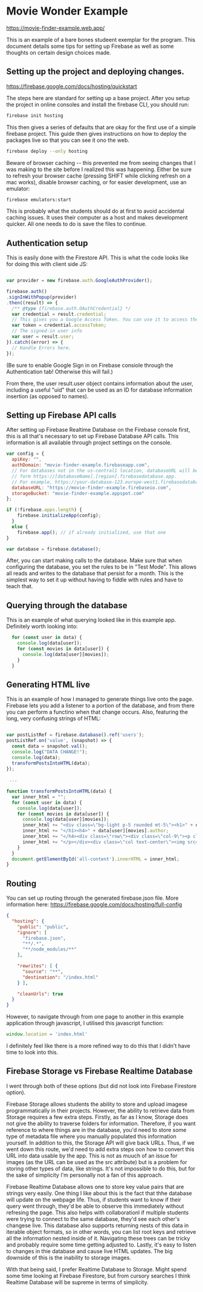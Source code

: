 # Movie Wonder Example
https://movie-finder-example.web.app/

This is an example of a bare bones studeent exemplar for the program. This document details some tips for setting up Firebase as well as some thoughts on certain design choices made.

## Setting up the project and deploying changes.

https://firebase.google.com/docs/hosting/quickstart

The steps here are standard for setting up a base project. After you setup the project in online consoles and install the firebase CLI, you should run:

```bash
firebase init hosting

```

This then gives a series of defaults that are okay for the first use of a simple firebase project. This guide then gives instructions on how to deploy the packages live so that you can see it ono the web.

```bash
firebase deploy --only hosting
```

Beware of browser caching -- this prevented me from seeing changes that I was making to the site before I realized this was happening. Either be sure to refresh your browser cache (pressing SHIFT while clicking refresh on a mac works), disable browser caching, or for easier development, use an emulator: 


```bash
firebase emulators:start
```

This is probably what the students should do at first to avoid accidental caching issues. It uses their computer as a host and makes development quicker. All one needs to do is save the files to continue.


## Authentication setup

This is easily done with the Firestore API. This is what the code looks like for doing this with client side JS: 
```javascript

var provider = new firebase.auth.GoogleAuthProvider();

firebase.auth()
.signInWithPopup(provider)
.then((result) => {
  /** @type {firebase.auth.OAuthCredential} */
  var credential = result.credential;
  // This gives you a Google Access Token. You can use it to access the Google API.
  var token = credential.accessToken;
  // The signed-in user info
  var user = result.user;
}).catch((error) => {
  // Handle Errors here.
});
```

(Be sure to enable Google Sign in on Firebase consiole through the Authentication tab! Otherwise this will fail.)

From there, the user result.user object contains information about the user, including a useful "uid" that can be used as an ID for database information insertion (as opposed to names). 

## Setting up Firebase API calls

After setting up Firebase Realtime Database on the Firebase console first, this is all that's necessary to set up Firebase Database API calls. This information is all available through project settings on the console.

```javascript
var config = {
  apiKey: "",
  authDomain: "movie-finder-example.firebaseapp.com",
  // For databases not in the us-central1 location, databaseURL will be of the
  // form https://[databaseName].[region].firebasedatabase.app.
  // For example, https://your-database-123.europe-west1.firebasedatabase.app
  databaseURL: "https://movie-finder-example.firebaseio.com",
  storageBucket: "movie-finder-example.appspot.com"
};

if (!firebase.apps.length) {
    firebase.initializeApp(config);
  }
  else {
    firebase.app(); // if already initialized, use that one
}

var database = firebase.database();
```

After, you can start making calls to the database. Make sure that when configuring the database, you set the rules to be in "Test Mode". This allows all reads and writes to the database that persist for a month. This is the simplest way to set it up without having to fiddle with rules and have to teach that. 

## Querying through the database

This is an example of what querying looked like in this example app. Definitely worth looking into:

```javascript
  for (const user in data) {
    console.log(data[user]);
    for (const movies in data[user]) {
      console.log(data[user][movies]);
    }
  }
```

## Generating HTML live

This is an example of how I managed to generate things live onto the page. Firebase lets you add a listener to a portion of the database, and from there you can perform a functino when that change occurs. Also, featuring the long, very confusing strings of HTML:

```javascript

var postListRef = firebase.database().ref('users');
postListRef.on('value', (snapshot) => {
  const data = snapshot.val();
  console.log("DATA CHANGE!");
  console.log(data);
  transformPostsIntoHTML(data);
});
 
 ...
      
function transformPostsIntoHTML(data) {
  var inner_html = "";
  for (const user in data) {
    console.log(data[user]);
    for (const movies in data[user]) {
      console.log(data[user][movies]);
      inner_html += "<div class=\"bg-light p-5 rounded mt-5\"><h1>" + data[user][movies].title;
      inner_html += "</h1><h4>" + data[user][movies].author;
      inner_html += "</h4><div class=\"row\"><div class=\"col-9\"><p class=\"lead\">" + data[user][movies].opinion;
      inner_html += "</p></div><div class=\"col text-center\"><img src=\"" + data[user][movies].imageUrl + "\" width=\"150\" height=\"200\"></div></div><a class=\"btn btn-lg btn-primary\" href=\"/docs/5.0/components/navbar/\" role=\"button\">View more</a></div>";
    }
  }
  document.getElementById('all-content').innerHTML = inner_html;
}
```

## Routing

You can set up routing through the generated firebase.json file. More information here: https://firebase.google.com/docs/hosting/full-config

```json
{
  "hosting": {
    "public": "public",
    "ignore": [
      "firebase.json",
      "**/.*",
      "**/node_modules/**"
    ],

    "rewrites": [ {
      "source": "**",
      "destination": "/index.html"
    } ],

    "cleanUrls": true
  }
}
```
However, to navigate through from one page to another in this example application through javascript, I utilised this javascript function:


```javascript
window.location = 'index.html'
```

I definitely feel like there is a more refined way to do this that I didn't have time to look into this.

## Firebase Storage vs Firebase Realtime Database

I went through both of these options (but did not look into Firebase Firestore option). 

Firebase Storage allows students the ability to store and upload imagese programmatically in their projects. However, the ability to retrieve data from Storage requires a few extra steps. Firstly, as far as I know, Storage does not give the ability to traverse folders for information. Therefore, if you want reference to where things are in the database, you'd need to store some type of metadata file where you manually populated this information yourself. In addition to this, the Storage API will give back URLs. Thus, if we went down this route, we'd need to add extra steps oon how to convert this URL into data usable by the app. This is not as muuch of an issue for images (as the URL can be used as the src attribute) but is a problem for storing other types of data, like strings. It's not impossible to do this, but for the sake of simplicity I'm personally not a fan of this approach.

Firebase Realtime Database allows one to store key value pairs that are strings very easily. One thing I like about this is the fact that thhe database will update on the webpage life. Thus, if students want to know if their query went through, they'd be able to observe this immediately without refresing the page. This also helps with collaborationl if multiple students were trying to connect to the same database, they'd see each other's changese live. This database also supports returning nests of this data in iterable object formats, so in other words, you can list root keys and retrieve all the information nested inside of it. Navigating these trees can be tricky and probably require some time getting adjusted to. Lastly, it's easy to listen to changes in thie database and cause live HTML updates. The big downside of this is the inability to storage images. 

With that being said, I prefer Realtime Database to Storage. Might spend some time looking at Firebase Firestore, but from cursory searches I think Realtime Database will be supreme in terms of simplicity.
